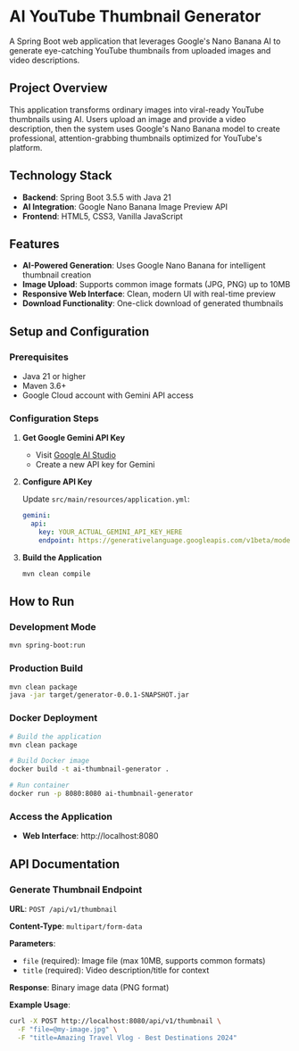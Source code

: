 # AI YouTube Thumbnail Generator

A Spring Boot web application that leverages Google's Nano Banana AI to generate eye-catching YouTube thumbnails from uploaded images and video descriptions.

## Project Overview

This application transforms ordinary images into viral-ready YouTube thumbnails using AI. Users upload an image and provide a video description, then the system uses Google's Nano Banana model to create professional, attention-grabbing thumbnails optimized for YouTube's platform.

## Technology Stack

- **Backend**: Spring Boot 3.5.5 with Java 21
- **AI Integration**: Google Nano Banana Image Preview API
- **Frontend**: HTML5, CSS3, Vanilla JavaScript

## Features

- **AI-Powered Generation**: Uses Google Nano Banana for intelligent thumbnail creation
- **Image Upload**: Supports common image formats (JPG, PNG) up to 10MB
- **Responsive Web Interface**: Clean, modern UI with real-time preview
- **Download Functionality**: One-click download of generated thumbnails

## Setup and Configuration

### Prerequisites

- Java 21 or higher
- Maven 3.6+ 
- Google Cloud account with Gemini API access

### Configuration Steps

1. **Get Google Gemini API Key**
   - Visit [Google AI Studio](https://aistudio.google.com/)
   - Create a new API key for Gemini

2. **Configure API Key**
   
   Update `src/main/resources/application.yml`:
   ```yaml
   gemini:
     api:
       key: YOUR_ACTUAL_GEMINI_API_KEY_HERE
       endpoint: https://generativelanguage.googleapis.com/v1beta/models/gemini-2.5-flash-image-preview:generateContent
   ```

3. **Build the Application**
   ```bash
   mvn clean compile
   ```

## How to Run

### Development Mode
```bash
mvn spring-boot:run
```

### Production Build
```bash
mvn clean package
java -jar target/generator-0.0.1-SNAPSHOT.jar
```

### Docker Deployment
```bash
# Build the application
mvn clean package

# Build Docker image
docker build -t ai-thumbnail-generator .

# Run container
docker run -p 8080:8080 ai-thumbnail-generator
```

### Access the Application
- **Web Interface**: http://localhost:8080

## API Documentation

### Generate Thumbnail Endpoint

**URL**: `POST /api/v1/thumbnail`

**Content-Type**: `multipart/form-data`

**Parameters**:
- `file` (required): Image file (max 10MB, supports common formats)
- `title` (required): Video description/title for context

**Response**: Binary image data (PNG format)

**Example Usage**:
```bash
curl -X POST http://localhost:8080/api/v1/thumbnail \
  -F "file=@my-image.jpg" \
  -F "title=Amazing Travel Vlog - Best Destinations 2024"
```
